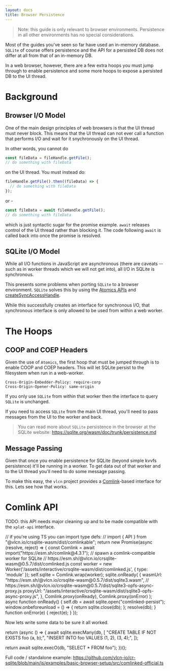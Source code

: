 ```yaml
---
layout: docs
title: Browser Persistence
---
```


<style type="text/css">
@import url("../assets/interactive/runnable-code.css");
@import url("../assets/interactive/json-viewer.css");
</style>

<script type="module" src="../assets/docs/guides/common.js"></script>

> Note: this guide is only relevant to browser environments. Persistence in all other environments has no special considerations.

Most of the guides you've seen so far have used an in-memory database. `SQLite` of course offers persistence and the API for a persisted DB does not differ at all from that of an in-memory DB.

In a web browser, however, there are a few extra hoops you must jump through to enable persistence and some more hoops to expose a persisted DB to the UI thread.

# Background

## Browser I/O Model

One of the main design principles of web browsers is that the UI thread must never block. This means that the UI thread can not ever call a function that performs I/O and wait for it snychronously on the UI thread.

In other words, you cannot do

```js
const fileData = fileHandle.getFile();
// do something with fileData
```

on the UI thread. You must instead do:

```js
fileHandle.getFile().then((fileData) => {
  // do something with fileData
});
```

or -

```js
const fileData = await fileHandle.getFile();
// do something with fileData
```

which is just syntactic sugar for the promise example. `await` releases control of the UI thread rather than blocking it. The code following `await` is called back into once the promise is resolved.

## SQLite I/O Model

While all I/O functions in JavaScript are asynchronous (there are caveats -- such as in worker threads which we will not get into), all I/O in SQLite is synchronous.

This presents some problems when porting `SQLite` to a browser environment. `SQLite` solves this by using the [Atomics APIs](https://developer.mozilla.org/en-US/docs/Web/JavaScript/Reference/Global_Objects/Atomics) and [createSyncAccessHandle](https://developer.mozilla.org/en-US/docs/Web/API/FileSystemFileHandle/createSyncAccessHandle).

While this successfully creates an interface for synchronous I/O, that synchronous interface is only allowed to be used from within a web worker.

# The Hoops

## COOP and COEP Headers

Given the use of `Atomics`, the first hoop that must be jumped through is to enable COOP and COEP headers. This will let SQLite persist to the filesystem when run in a web-worker.

```
Cross-Origin-Embedder-Policy: require-corp
Cross-Origin-Opener-Policy: same-origin
```

If you only use `SQLite` from within that worker then the interface to query `SQLite` is unchanged.

If you need to access `SQLite` from the main UI thread, you'll need to pass messages from the UI to the worker and back.

> You can read more about `SQLite` persistence in the browser at the SQLite website: https://sqlite.org/wasm/doc/trunk/persistence.md

## Message Passing

Given that once you enable persistence for SQLite (beyond simple kvvfs persistence) it'll be running in a worker. To get data out of that worker and to the UI thread you'll need to do some message passing.

To make this easy, the `vlcn` project provides a [Comlink](https://github.com/GoogleChromeLabs/comlink)-based interface for this. Lets see how that works.

# Comlink API

TODO: this API needs major cleaning up and to be made compatible with the `xplat-api` interface.

<div class="runnable-code">
  <div>
// if you're using TS you can import type defs:
// import { API } from "@vlcn.io/crsqlite-wasm/dist/comlinkable";
return new Promise(async (resolve, reject) => {
  const Comlink = await import("https://esm.sh/comlink@4.3.1");
  // spawn a comlink-compatible worker for SQLite
  // https://esm.sh/@vlcn.io/crsqlite-wasm@0.5.7/dist/comlinked.js
  const worker = new Worker('/assets/interactive/crsqlite-wasm/dist/comlinked.js', { type: 'module' });
  self.sqlite = Comlink.wrap(worker);
  sqlite.onReady(
    {
      wasmUrl: "https://esm.sh/@vlcn.io/crsqlite-wasm@0.5.7/dist/sqlite3.wasm",
      // https://esm.sh/@vlcn.io/crsqlite-wasm@0.5.7/dist/sqlite3-opfs-async-proxy.js
      proxyUrl: "/assets/interactive/crsqlite-wasm/dist/sqlite3-opfs-async-proxy.js",
    },
    Comlink.proxy(onReady),
    Comlink.proxy(onError)
  );
  async function onReady() {
    self.db = await sqlite.open("comlinked-persist");
    window.onbeforeunload = () => {
      return sqlite.close(db);
    };
    resolve(db);
  }
  function onError(e) {
    reject(e);
  }
});
  </div>
</div>

Now lets write some data to be sure it all worked.

<div class="runnable-code">
  <div>
return (async () => {
  await sqlite.execMany(db, [
    "CREATE TABLE IF NOT EXISTS foo (a, b);",
    "INSERT INTO foo VALUES (1, 2), (3, 4);",
  ]);

  return await sqlite.execO(db, "SELECT * FROM foo");
})();
  </div>
</div>

Full code / standalone example: https://github.com/vlcn-io/cr-sqlite/blob/main/js/examples/basic-browser-setup/src/comlinked-official.ts